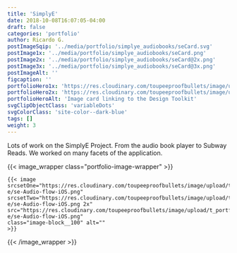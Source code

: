 ```yaml
---
title: 'SimplyE'
date: 2018-10-08T16:07:05-04:00
draft: false
categories: 'portfolio'
author: Ricardo G.
postImageSqip: '../media/portfolio/simplye_audiobooks/seCard.svg'
postImage1x: '../media/portfolio/simplye_audiobooks/seCard.png'
postImage2x: '../media/portfolio/simplye_audiobooks/seCard@2x.png'
postImage3x: '../media/portfolio/simplye_audiobooks/seCard@3x.png'
postImageAlt: ''
figcaption: ''
portfolioHero1x: 'https://res.cloudinary.com/toupeeproofbullets/image/upload/t_portfolio_hero_16_9/v1548802600/simply-e/se-Audio-flow-iOS.png'
portfolioHero2x: 'https://res.cloudinary.com/toupeeproofbullets/image/upload/t_portfolio_hero_2x/v1548802600/simply-e/se-Audio-flow-iOS.png'
portfolioHeroAlt: 'Image card linking to the Design Toolkit'
svgClipObjectClass: 'variableDots'
svgColorClass: 'site-color--dark-blue'
tags: []
weight: 3
---
```


Lots of work on the SimplyE Project. From the audio book player to Subway Reads. We worked on many facets of the application.

{{< image_wrapper class="portfolio-image-wrapper" >}}

    {{< image
    srcsetOne="https://res.cloudinary.com/toupeeproofbullets/image/upload/t_portfolio_full/v1548802600/simply-e/se-Audio-flow-iOS.png"
    srcsetTwo="https://res.cloudinary.com/toupeeproofbullets/image/upload/t_portfolio_full_size_2x/v1548802600/simply-e/se-Audio-flow-iOS.png 2x"
    src="https://res.cloudinary.com/toupeeproofbullets/image/upload/t_portfolio_full/v1548802600/simply-e/se-Audio-flow-iOS.png"
    class="image-block__100" alt=""
    >}}

{{< /image_wrapper >}}
